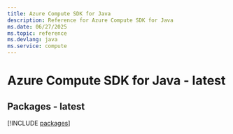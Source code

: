 ```yaml
---
title: Azure Compute SDK for Java
description: Reference for Azure Compute SDK for Java
ms.date: 06/27/2025
ms.topic: reference
ms.devlang: java
ms.service: compute
---
```

# Azure Compute SDK for Java - latest
## Packages - latest
[!INCLUDE [packages](compute-index.md)]